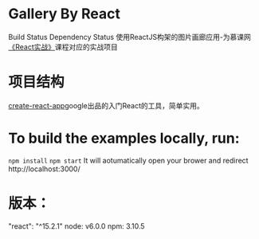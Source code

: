 # Gallery By React

Build Status Dependency Status
使用ReactJS构架的图片画廊应用-为慕课网[《React实战》](http://www.imooc.com/view/507)课程对应的实战项目

# 项目结构
[create-react-app](https://github.com/facebookincubator/create-react-app)google出品的入门React的工具，简单实用。


# To build the examples locally, run:
`npm install`
`npm start` It will aotumatically open your brower and redirect http://localhost:3000/


# 版本：
"react": "^15.2.1"  node: v6.0.0 npm: 3.10.5

